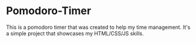 # Pomodoro-Timer

 This is a pomodoro timer that was created to help my time management. It's a simple project that showcases my HTML/CSS/JS skills. 
